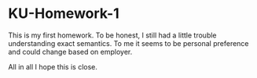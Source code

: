 # KU-Homework-1
This is my first homework. To be honest, I still had a little trouble understanding exact semantics. To me it seems to be personal preference and could change based on employer.

All in all I hope this is close.